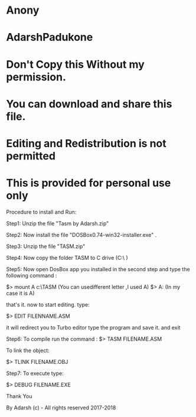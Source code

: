 # Anony
# AdarshPadukone
# Don't Copy this Without my permission.
# You can download and share this file.
# Editing and Redistribution is not permitted
# This is provided for personal use only

Procedure to install and Run:

Step1: Unzip the file "Tasm by Adarsh.zip"

Step2: Now install the file "DOSBox0.74-win32-installer.exe"  .

Step3: Unzip the file "TASM.zip" 

Step4: Now copy the folder TASM to C drive (C:\ )

Step5: Now open DosBox app you installed in the second step and type the following command :

$> mount A c:\TASM     (You can usedifferent letter ,I used A)
$> A:    (In my case it is A)

that's it. now to start editing. type:

$> EDIT FILENNAME.ASM

it will redirect you to Turbo editor type the program and save it. and exit 

Step6: To compile run the command :
$> TASM FILENAME.ASM  

To link the object:

$> TLINK FILENAME.OBJ

Step7: To execute type:

$> DEBUG FILENAME.EXE


Thank You


By Adarsh 
(c) - All rights reserved 
2017-2018

